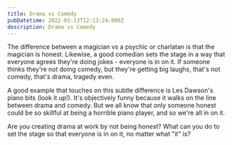 ```yaml
---
title: Drama vs Comedy
pubDatetime: 2022-01-13T12:13:24.000Z
description: Drama vs Comedy
---
```


The difference between a magician vs a psychic or charlatan is that the magician is honest. Likewise, a good comedian sets the stage in a way that everyone agrees they're doing jokes - everyone is in on it. If someone thinks they're not doing comedy, but they're getting big laughs, that's not comedy, that's drama, tragedy even.

A good example that touches on this subtle difference is Les Dawson's piano bits (look it up!). It's objectively funny because it walks on the line between drama and comedy. But we all know that only someone honest could be so skillful at being a horrible piano player, and so we're all in on it.

Are you creating drama at work by not being honest? What can you do to set the stage so that everyone is in on it, no matter what "it" is?
